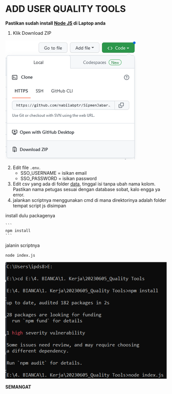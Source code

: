 # ADD USER QUALITY TOOLS

**Pastikan sudah install [Node JS](https://nodejs.org/en/download/) di Laptop anda**

1. Klik Download ZIP 
<img src="downloadZIP_Screenshot.png" alt="Alt text" title="">

2. Edit file `.env`.
  	- SSO_USERNAME = isikan email
  	- SSO_PASSWORD = isikan password
3. Edit csv yang ada di folder [data](https://github.com/nabilabptr/quality_tools/tree/main/data), tinggal isi tanpa ubah nama kolom. Pastikan nama petugas sesuai dengan database sobat, kalo engga ya error.
4. jalankan scriptnya menggunakan cmd di mana direktorinya adalah folder tempat script js disimpan
	
  install dulu packagenya
  
	```
	npm install
	```
  
  jalanin scriptnya
  
  ```
  node index.js
  ```
<img src="screenshot_cmd.png" alt="Alt text" title="">


**SEMANGAT**
